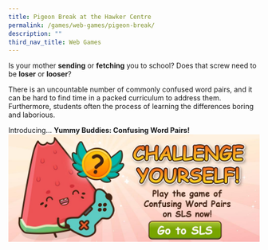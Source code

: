 ```yaml
---
title: Pigeon Break at the Hawker Centre
permalink: /games/web-games/pigeon-break/
description: ""
third_nav_title: Web Games
---
```

Is your mother **sending** or **fetching** you to school? Does that screw need to be **loser** or **looser**?

There is an uncountable number of commonly confused word pairs, and it can be hard to find time in a packed curriculum to address them. Furthermore, students often the process of learning the differences boring and laborious.

Introducing… **Yummy Buddies: Confusing Word Pairs!**
<a href="https://go.gov.sg/yummybuddies-pb-sls"><img alt="" src="/images/Website/cta_sls.jpg"></a>